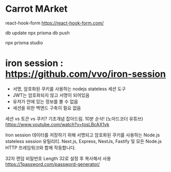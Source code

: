 # Carrot MArket

react-hook-form
https://react-hook-form.com/

db update
npx prisma db push

npx prisma studio

# iron session : https://github.com/vvo/iron-session

- 서명, 암호화된 쿠키를 사용하는 nodejs stateless 세션 도구
- JWT는 암호화되지 않고 서명이 되어있음
- 유저가 안에 있는 정보를 볼 수 없음
- 세션을 위한 백엔드 구축이 필요 없음

세션 vs 토큰 vs 쿠키? 기초개념 잡아드림. 10분 순삭! (노마드코더 유튜브)
https://www.youtube.com/watch?v=tosLBcAX1vk

Iron session
데이터를 저장하기 위해 서명되고 암호화된 쿠키를 사용하는 Node.js stateless session 유틸리티.
Next.js, Express, NestJs, Fastify 및 모든 Node.js HTTP 프레임워크와 함께 작동합니다.

32자 랜덤 비밀번호 Length 32로 설정 후 복사해서 사용
https://1password.com/password-generator/
